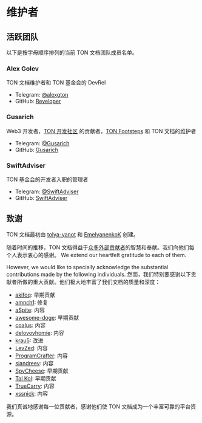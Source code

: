 # 维护者

## 活跃团队

以下是按字母顺序排列的当前 TON 文档团队成员名单。

### Alex Golev

TON 文档维护者和 TON 基金会的 DevRel

- Telegram: [@alexgton](https://t.me/alexgton)
- GitHub: [Reveloper](https://github.com/Reveloper)

### Gusarich

Web3 开发者，[TON 开发社区](https://github.com/ton-community) 的贡献者，[TON Footsteps](https://github.com/ton-society/ton-footsteps) 和 TON 文档的维护者

- Telegram: [@Gusarich](https://t.me/Gusarich)
- GitHub: [Gusarich](https://github.com/Gusarich)

### SwiftAdviser

TON 基金会的开发者入职的管理者

- Telegram: [@SwiftAdviser](https://t.me/SwiftAdviser)
- GitHub: [SwiftAdviser](https://github.com/SwiftAdviser)

## 致谢

TON 文档最初由 [tolya-yanot](https://github.com/tolya-yanot) 和 [EmelyanenkoK](https://github.com/EmelyanenkoK) 创建。

随着时间的推移，TON 文档得益于[众多外部贡献者](https://github.com/ton-community/ton-docs/graphs/contributors)的智慧和奉献。我们向他们每个人表示衷心的感谢。 We extend our heartfelt gratitude to each of them.

However, we would like to specially acknowledge the substantial contributions made by the following individuals. 然而，我们特别要感谢以下贡献者所做的重大贡献。他们极大地丰富了我们文档的质量和深度：

- [akifoq](https://github.com/akifoq): 早期贡献
- [amnch1](https://github.com/amnch1): 修复
- [aSpite](https://github.com/aSpite): 内容
- [awesome-doge](https://github.com/awesome-doge): 早期贡献
- [coalus](https://github.com/coalus): 内容
- [delovoyhomie](https://github.com/delovoyhomie): 内容
- [krau5](https://github.com/krau5): 改进
- [LevZed](https://github.com/LevZed): 内容
- [ProgramCrafter](https://github.com/ProgramCrafter): 内容
- [siandreev](https://github.com/siandreev): 内容
- [SpyCheese](https://github.com/SpyCheese): 早期贡献
- [Tal Kol](https://github.com/talkol): 早期贡献
- [TrueCarry](https://github.com/TrueCarry): 内容
- [xssnick](https://github.com/xssnick): 内容

我们真诚地感谢每一位贡献者，感谢他们使 TON 文档成为一个丰富可靠的平台资源。
